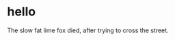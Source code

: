 # hello

The slow fat lime fox died, after trying to cross the street. 


























 
